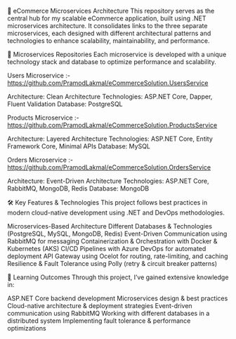 🚀 eCommerce Microservices Architecture
This repository serves as the central hub for my scalable eCommerce application, built using .NET microservices architecture. It consolidates links to the three separate microservices, each designed with different architectural patterns and technologies to enhance scalability, maintainability, and performance.

🔗 Microservices Repositories
Each microservice is developed with a unique technology stack and database to optimize performance and scalability.

Users Microservice :- https://github.com/PramodLakmal/eCommerceSolution.UsersService

Architecture: Clean Architecture
Technologies: ASP.NET Core, Dapper, Fluent Validation
Database: PostgreSQL

Products Microservice :- https://github.com/PramodLakmal/eCommerceSolution.ProductsService

Architecture: Layered Architecture
Technologies: ASP.NET Core, Entity Framework Core, Minimal APIs
Database: MySQL

Orders Microservice :- https://github.com/PramodLakmal/eCommerceSolution.OrdersService

Architecture: Event-Driven Architecture
Technologies: ASP.NET Core, RabbitMQ, MongoDB, Redis
Database: MongoDB

🛠️ Key Features & Technologies
This project follows best practices in modern cloud-native development using .NET and DevOps methodologies.

Microservices-Based Architecture
Different Databases & Technologies (PostgreSQL, MySQL, MongoDB, Redis)
Event-Driven Communication using RabbitMQ for messaging
Containerization & Orchestration with Docker & Kubernetes (AKS)
CI/CD Pipelines with Azure DevOps for automated deployment
API Gateway using Ocelot for routing, rate-limiting, and caching
Resilience & Fault Tolerance using Polly (retry & circuit breaker patterns)

🎯 Learning Outcomes
Through this project, I’ve gained extensive knowledge in:

ASP.NET Core backend development
Microservices design & best practices
Cloud-native architecture & deployment strategies
Event-driven communication using RabbitMQ
Working with different databases in a distributed system
Implementing fault tolerance & performance optimizations
